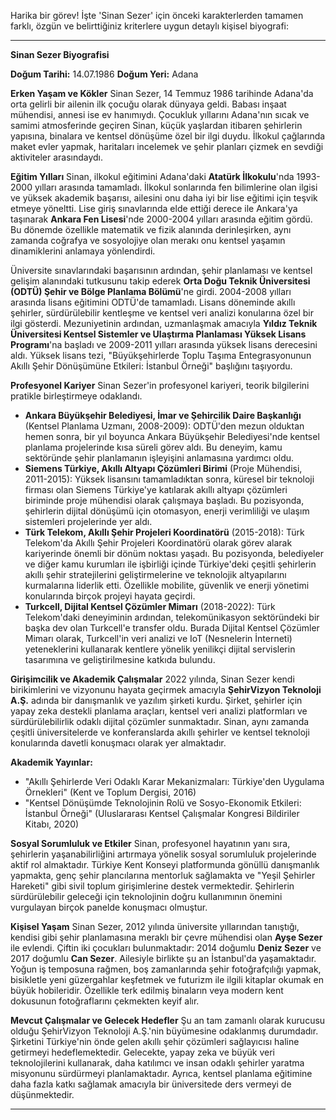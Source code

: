 Harika bir görev! İşte 'Sinan Sezer' için önceki karakterlerden tamamen farklı, özgün ve belirttiğiniz kriterlere uygun detaylı kişisel biyografi:

---

**Sinan Sezer Biyografisi**

**Doğum Tarihi:** 14.07.1986
**Doğum Yeri:** Adana

**Erken Yaşam ve Kökler**
Sinan Sezer, 14 Temmuz 1986 tarihinde Adana'da orta gelirli bir ailenin ilk çocuğu olarak dünyaya geldi. Babası inşaat mühendisi, annesi ise ev hanımıydı. Çocukluk yıllarını Adana'nın sıcak ve samimi atmosferinde geçiren Sinan, küçük yaşlardan itibaren şehirlerin yapısına, binalara ve kentsel dönüşüme özel bir ilgi duydu. İlkokul çağlarında maket evler yapmak, haritaları incelemek ve şehir planları çizmek en sevdiği aktiviteler arasındaydı.

**Eğitim Yılları**
Sinan, ilkokul eğitimini Adana'daki **Atatürk İlkokulu**'nda 1993-2000 yılları arasında tamamladı. İlkokul sonlarında fen bilimlerine olan ilgisi ve yüksek akademik başarısı, ailesini onu daha iyi bir lise eğitimi için teşvik etmeye yöneltti. Lise giriş sınavlarında elde ettiği derece ile Ankara'ya taşınarak **Ankara Fen Lisesi**'nde 2000-2004 yılları arasında eğitim gördü. Bu dönemde özellikle matematik ve fizik alanında derinleşirken, aynı zamanda coğrafya ve sosyolojiye olan merakı onu kentsel yaşamın dinamiklerini anlamaya yönlendirdi.

Üniversite sınavlarındaki başarısının ardından, şehir planlaması ve kentsel gelişim alanındaki tutkusunu takip ederek **Orta Doğu Teknik Üniversitesi (ODTÜ) Şehir ve Bölge Planlama Bölümü**'ne girdi. 2004-2008 yılları arasında lisans eğitimini ODTÜ'de tamamladı. Lisans döneminde akıllı şehirler, sürdürülebilir kentleşme ve kentsel veri analizi konularına özel bir ilgi gösterdi. Mezuniyetinin ardından, uzmanlaşmak amacıyla **Yıldız Teknik Üniversitesi Kentsel Sistemler ve Ulaştırma Planlaması Yüksek Lisans Programı**'na başladı ve 2009-2011 yılları arasında yüksek lisans derecesini aldı. Yüksek lisans tezi, "Büyükşehirlerde Toplu Taşıma Entegrasyonunun Akıllı Şehir Dönüşümüne Etkileri: İstanbul Örneği" başlığını taşıyordu.

**Profesyonel Kariyer**
Sinan Sezer'in profesyonel kariyeri, teorik bilgilerini pratikle birleştirmeye odaklandı.

*   **Ankara Büyükşehir Belediyesi, İmar ve Şehircilik Daire Başkanlığı** (Kentsel Planlama Uzmanı, 2008-2009): ODTÜ'den mezun olduktan hemen sonra, bir yıl boyunca Ankara Büyükşehir Belediyesi'nde kentsel planlama projelerinde kısa süreli görev aldı. Bu deneyim, kamu sektöründe şehir planlamanın işleyişini anlamasına yardımcı oldu.
*   **Siemens Türkiye, Akıllı Altyapı Çözümleri Birimi** (Proje Mühendisi, 2011-2015): Yüksek lisansını tamamladıktan sonra, küresel bir teknoloji firması olan Siemens Türkiye'ye katılarak akıllı altyapı çözümleri biriminde proje mühendisi olarak çalışmaya başladı. Bu pozisyonda, şehirlerin dijital dönüşümü için otomasyon, enerji verimliliği ve ulaşım sistemleri projelerinde yer aldı.
*   **Türk Telekom, Akıllı Şehir Projeleri Koordinatörü** (2015-2018): Türk Telekom'da Akıllı Şehir Projeleri Koordinatörü olarak görev alarak kariyerinde önemli bir dönüm noktası yaşadı. Bu pozisyonda, belediyeler ve diğer kamu kurumları ile işbirliği içinde Türkiye'deki çeşitli şehirlerin akıllı şehir stratejilerini geliştirmelerine ve teknolojik altyapılarını kurmalarına liderlik etti. Özellikle mobilite, güvenlik ve enerji yönetimi konularında birçok projeyi hayata geçirdi.
*   **Turkcell, Dijital Kentsel Çözümler Mimarı** (2018-2022): Türk Telekom'daki deneyiminin ardından, telekomünikasyon sektöründeki bir başka dev olan Turkcell'e transfer oldu. Burada Dijital Kentsel Çözümler Mimarı olarak, Turkcell'in veri analizi ve IoT (Nesnelerin İnterneti) yeteneklerini kullanarak kentlere yönelik yenilikçi dijital servislerin tasarımına ve geliştirilmesine katkıda bulundu.

**Girişimcilik ve Akademik Çalışmalar**
2022 yılında, Sinan Sezer kendi birikimlerini ve vizyonunu hayata geçirmek amacıyla **ŞehirVizyon Teknoloji A.Ş.** adında bir danışmanlık ve yazılım şirketi kurdu. Şirket, şehirler için yapay zeka destekli planlama araçları, kentsel veri analizi platformları ve sürdürülebilirlik odaklı dijital çözümler sunmaktadır. Sinan, aynı zamanda çeşitli üniversitelerde ve konferanslarda akıllı şehirler ve kentsel teknoloji konularında davetli konuşmacı olarak yer almaktadır.

**Akademik Yayınlar:**
*   "Akıllı Şehirlerde Veri Odaklı Karar Mekanizmaları: Türkiye'den Uygulama Örnekleri" (Kent ve Toplum Dergisi, 2016)
*   "Kentsel Dönüşümde Teknolojinin Rolü ve Sosyo-Ekonomik Etkileri: İstanbul Örneği" (Uluslararası Kentsel Çalışmalar Kongresi Bildiriler Kitabı, 2020)

**Sosyal Sorumluluk ve Etkiler**
Sinan, profesyonel hayatının yanı sıra, şehirlerin yaşanabilirliğini artırmaya yönelik sosyal sorumluluk projelerinde aktif rol almaktadır. Türkiye Kent Konseyi platformunda gönüllü danışmanlık yapmakta, genç şehir plancılarına mentorluk sağlamakta ve "Yeşil Şehirler Hareketi" gibi sivil toplum girişimlerine destek vermektedir. Şehirlerin sürdürülebilir geleceği için teknolojinin doğru kullanımının önemini vurgulayan birçok panelde konuşmacı olmuştur.

**Kişisel Yaşam**
Sinan Sezer, 2012 yılında üniversite yıllarından tanıştığı, kendisi gibi şehir planlamasına meraklı bir çevre mühendisi olan **Ayşe Sezer** ile evlendi. Çiftin iki çocukları bulunmaktadır: 2014 doğumlu **Deniz Sezer** ve 2017 doğumlu **Can Sezer**. Ailesiyle birlikte şu an İstanbul'da yaşamaktadır. Yoğun iş temposuna rağmen, boş zamanlarında şehir fotoğrafçılığı yapmak, bisikletle yeni güzergahlar keşfetmek ve futurizm ile ilgili kitaplar okumak en büyük hobileridir. Özellikle terk edilmiş binaların veya modern kent dokusunun fotoğraflarını çekmekten keyif alır.

**Mevcut Çalışmalar ve Gelecek Hedefler**
Şu an tam zamanlı olarak kurucusu olduğu ŞehirVizyon Teknoloji A.Ş.'nin büyümesine odaklanmış durumdadır. Şirketini Türkiye'nin önde gelen akıllı şehir çözümleri sağlayıcısı haline getirmeyi hedeflemektedir. Gelecekte, yapay zeka ve büyük veri teknolojilerini kullanarak, daha katılımcı ve insan odaklı şehirler yaratma misyonunu sürdürmeyi planlamaktadır. Ayrıca, kentsel planlama eğitimine daha fazla katkı sağlamak amacıyla bir üniversitede ders vermeyi de düşünmektedir.

---
